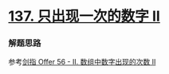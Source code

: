 # [137. 只出现一次的数字 II](https://leetcode-cn.com/problems/single-number-ii/)

### 解题思路
参考[剑指 Offer 56 - II. 数组中数字出现的次数 II](https://leetcode-cn.com/problems/shu-zu-zhong-shu-zi-chu-xian-de-ci-shu-ii-lcof/)
